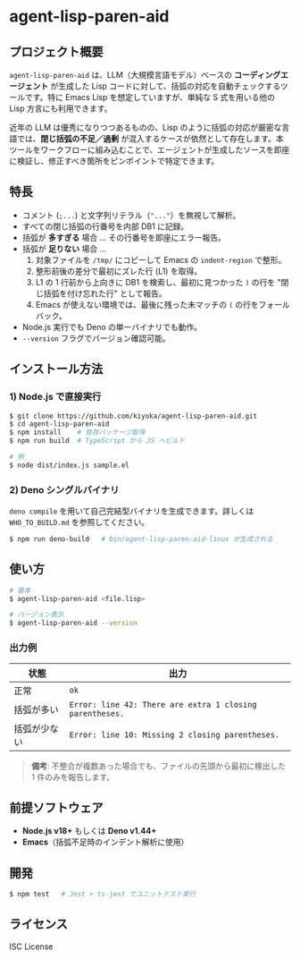 # agent-lisp-paren-aid

## プロジェクト概要

`agent-lisp-paren-aid` は、LLM（大規模言語モデル）ベースの **コーディングエージェント** が生成した Lisp コードに対して、括弧の対応を自動チェックするツールです。特に Emacs Lisp を想定していますが、単純な S 式を用いる他の Lisp 方言にも利用できます。

近年の LLM は優秀になりつつあるものの、Lisp のように括弧の対応が厳密な言語では、**閉じ括弧の不足／過剰** が混入するケースが依然として存在します。本ツールをワークフローに組み込むことで、エージェントが生成したソースを即座に検証し、修正すべき箇所をピンポイントで特定できます。

## 特長

* コメント (`;...`) と文字列リテラル（`"..."`）を無視して解析。
* すべての閉じ括弧の行番号を内部 DB1 に記録。
* 括弧が **多すぎる** 場合 … その行番号を即座にエラー報告。
* 括弧が **足りない** 場合 …
  1. 対象ファイルを `/tmp/` にコピーして Emacs の `indent-region` で整形。
  2. 整形前後の差分で最初にズレた行 (L1) を取得。
  3. L1 の 1 行前から上向きに DB1 を検索し、最初に見つかった `)` の行を "閉じ括弧を付け忘れた行" として報告。
  4. Emacs が使えない環境では、最後に残った未マッチの `(` の行をフォールバック。
* Node.js 実行でも Deno の単一バイナリでも動作。
* `--version` フラグでバージョン確認可能。

## インストール方法

### 1) Node.js で直接実行

```bash
$ git clone https://github.com/kiyoka/agent-lisp-paren-aid.git
$ cd agent-lisp-paren-aid
$ npm install    # 依存パッケージ取得
$ npm run build  # TypeScript から JS へビルド

# 例
$ node dist/index.js sample.el
```

### 2) Deno シングルバイナリ

`deno compile` を用いて自己完結型バイナリを生成できます。詳しくは `WHO_TO_BUILD.md` を参照してください。

```bash
$ npm run deno-build   # bin/agent-lisp-paren-aid-linux が生成される
```

## 使い方

```bash
# 基本
$ agent-lisp-paren-aid <file.lisp>

# バージョン表示
$ agent-lisp-paren-aid --version
```

### 出力例

| 状態 | 出力 |
|------|------|
| 正常 | `ok` |
| 括弧が多い | `Error: line 42: There are extra 1 closing parentheses.` |
| 括弧が少ない | `Error: line 10: Missing 2 closing parentheses.` |

> **備考**: 不整合が複数あった場合でも、ファイルの先頭から最初に検出した 1 件のみを報告します。

## 前提ソフトウェア

* **Node.js v18+** もしくは **Deno v1.44+**
* **Emacs**（括弧不足時のインデント解析に使用）

## 開発

```bash
$ npm test   # Jest + ts-jest でユニットテスト実行
```

## ライセンス

ISC License
